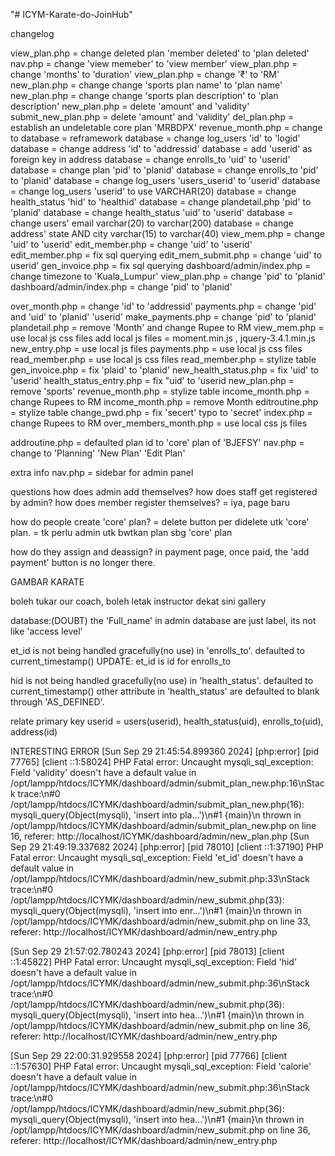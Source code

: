 "# ICYM-Karate-do-JoinHub" 

changelog

view_plan.php = change deleted plan 'member deleted' to 'plan deleted'
nav.php = change 'view memeber' to 'view member'
view_plan.php = change 'months' to 'duration'
view_plan.php = change '₹' to 'RM'
new_plan.php = change change 'sports plan name' to 'plan name'
new_plan.php = change change 'sports plan description' to 'plan description'
new_plan.php = delete 'amount' and 'validity'
submit_new_plan.php = delete 'amount' and 'validity'
del_plan.php = establish an undeletable core plan 'MRBDPX'
revenue_month.php = change to
database = reframework
database = change log_users 'id' to 'logid'
database = change address 'id' to 'addressid'
database = add 'userid' as foreign key in address
database = change enrolls_to 'uid' to 'userid'
database = change plan 'pid' to 'planid'
database = change enrolls_to 'pid' to 'planid'
database = change log_users 'users_userid' to 'userid'
database = change log_users 'userid' to use VARCHAR(20)
database = change health_status 'hid' to 'healthid'
database = change plandetail.php 'pid' to 'planid'
database = change health_status 'uid' to 'userid'
database = change users' email varchar(20) to varchar(200)
database = change address' state AND city varchar(15) to varchar(40)
view_mem.php = change 'uid' to 'userid'
edit_member.php = change 'uid' to 'userid'
edit_member.php = fix sql querying
edit_mem_submit.php = change 'uid' to userid'
gen_invoice.php = fix sql querying
dashboard/admin/index.php = change timezone to 'Kuala_Lumpur'
view_plan.php = change 'pid' to 'planid'
dashboard/admin/index.php = change 'pid' to 'planid'

over_month.php = change 'id' to 'addressid'
payments.php = change 'pid' and 'uid' to 'planid' 'userid'
make_payments.php = change 'pid' to 'planid'
plandetail.php = remove 'Month' and change Rupee to RM
view_mem.php = use local js css files
add local js files = moment.min.js , jquery-3.4.1.min.js
new_entry.php = use local js files
payments.php = use local js css files
read_member.php = use local js css files
read_member.php = stylize table
gen_invoice.php = fix 'plaid' to 'planid'
new_health_status.php = fix 'uid' to 'userid'
health_status_entry.php = fix "uid' to 'userid
new_plan.php = remove 'sports'
revenue_month.php = stylize table
income_month.php = change Rupees to RM
income_month.php = remove Month
editroutine.php = stylize table
change_pwd.php = fix 'secert' typo to 'secret'
index.php = change Rupees to RM
over_members_month.php = use local css js files


addroutine.php = defaulted plan id to 'core' plan of 'BJEFSY'
nav.php = change to 'Planning' 'New Plan' 'Edit Plan'








extra info
nav.php = sidebar for admin panel

questions
how does admin add themselves?
how does staff get registered by admin?
how does member register themselves?
	= iya, page baru

how do people create 'core' plan?
	= delete button per didelete utk 'core' plan.
	= tk perlu admin utk bwtkan plan sbg 'core' plan


how do they assign and deassign?
in payment page, once paid, the 'add payment' button is no longer there.


GAMBAR KARATE

boleh tukar our coach, boleh letak instructor dekat sini
gallery





database:(DOUBT)
the 'Full_name' in admin database are just label, its not like 'access level'

et_id is not being handled gracefully(no use) in 'enrolls_to'. defaulted to current_timestamp()
UPDATE: et_id is id for enrolls_to

hid is not being handled gracefully(no use) in 'health_status'. defaulted to current_timestamp()
other attribute in 'health_status' are defaulted to blank through 'AS_DEFINED'.

relate primary key
userid = users(userid), health_status(uid), enrolls_to(uid), address(id)



INTERESTING ERROR
[Sun Sep 29 21:45:54.899360 2024] [php:error] [pid 77765] [client ::1:58024] PHP Fatal error:  Uncaught mysqli_sql_exception: Field 'validity' doesn't have a default value in /opt/lampp/htdocs/ICYMK/dashboard/admin/submit_plan_new.php:16\nStack trace:\n#0 /opt/lampp/htdocs/ICYMK/dashboard/admin/submit_plan_new.php(16): mysqli_query(Object(mysqli), 'insert into pla...')\n#1 {main}\n  thrown in /opt/lampp/htdocs/ICYMK/dashboard/admin/submit_plan_new.php on line 16, referer: http://localhost/ICYMK/dashboard/admin/new_plan.php
[Sun Sep 29 21:49:19.337682 2024] [php:error] [pid 78010] [client ::1:37190] PHP Fatal error:  Uncaught mysqli_sql_exception: Field 'et_id' doesn't have a default value in /opt/lampp/htdocs/ICYMK/dashboard/admin/new_submit.php:33\nStack trace:\n#0 /opt/lampp/htdocs/ICYMK/dashboard/admin/new_submit.php(33): mysqli_query(Object(mysqli), 'insert into enr...')\n#1 {main}\n  thrown in /opt/lampp/htdocs/ICYMK/dashboard/admin/new_submit.php on line 33, referer: http://localhost/ICYMK/dashboard/admin/new_entry.php

[Sun Sep 29 21:57:02.780243 2024] [php:error] [pid 78013] [client ::1:45822] PHP Fatal error:  Uncaught mysqli_sql_exception: Field 'hid' doesn't have a default value in /opt/lampp/htdocs/ICYMK/dashboard/admin/new_submit.php:36\nStack trace:\n#0 /opt/lampp/htdocs/ICYMK/dashboard/admin/new_submit.php(36): mysqli_query(Object(mysqli), 'insert into hea...')\n#1 {main}\n  thrown in /opt/lampp/htdocs/ICYMK/dashboard/admin/new_submit.php on line 36, referer: http://localhost/ICYMK/dashboard/admin/new_entry.php

[Sun Sep 29 22:00:31.929558 2024] [php:error] [pid 77766] [client ::1:57630] PHP Fatal error:  Uncaught mysqli_sql_exception: Field 'calorie' doesn't have a default value in /opt/lampp/htdocs/ICYMK/dashboard/admin/new_submit.php:36\nStack trace:\n#0 /opt/lampp/htdocs/ICYMK/dashboard/admin/new_submit.php(36): mysqli_query(Object(mysqli), 'insert into hea...')\n#1 {main}\n  thrown in /opt/lampp/htdocs/ICYMK/dashboard/admin/new_submit.php on line 36, referer: http://localhost/ICYMK/dashboard/admin/new_entry.php
